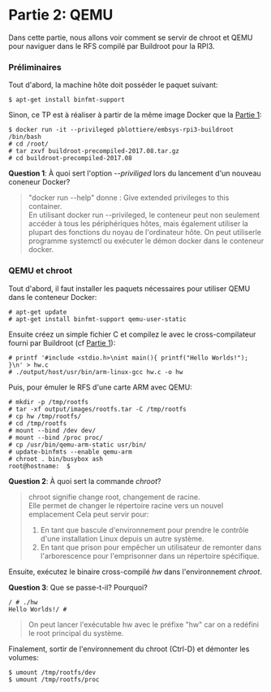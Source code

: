 # Partie 2: QEMU

Dans cette partie, nous allons voir comment se servir de chroot et QEMU pour
naviguer dans le RFS compilé par Buildroot pour la RPI3.

### Préliminaires

Tout d'abord, la machine hôte doit posséder le paquet suivant:

````
$ apt-get install binfmt-support
````

Sinon, ce TP est à réaliser à partir de la même image Docker que la
[Partie 1](buildroot.md):

````
$ docker run -it --privileged pblottiere/embsys-rpi3-buildroot /bin/bash
# cd /root/
# tar zxvf buildroot-precompiled-2017.08.tar.gz
# cd buildroot-precompiled-2017.08
````

**Question 1**: À quoi sert l'option *--priviliged* lors du lancement d'un
                nouveau coneneur Docker?

> "docker run --help" donne : Give extended privileges to this container.  
> En utilisant docker run --privileged, le conteneur peut non seulement accéder 
> à tous les périphériques hôtes, mais également utiliser la plupart des fonctions 
> du noyau de l'ordinateur hôte. On peut utiliserle programme systemctl 
> ou exécuter le démon docker dans le conteneur docker.


### QEMU et chroot

Tout d'abord, il faut installer les paquets nécessaires pour utiliser QEMU dans
le conteneur Docker:

````
# apt-get update
# apt-get install binfmt-support qemu-user-static
````

Ensuite créez un simple fichier C et compilez le avec le cross-compilateur
fourni par Buildroot (cf [Partie 1](buildroot.md)):

````
# printf '#include <stdio.h>\nint main(){ printf("Hello Worlds!"); }\n' > hw.c
# ./output/host/usr/bin/arm-linux-gcc hw.c -o hw
````

Puis, pour émuler le RFS d'une carte ARM avec QEMU:

````
# mkdir -p /tmp/rootfs
# tar -xf output/images/rootfs.tar -C /tmp/rootfs
# cp hw /tmp/rootfs/
# cd /tmp/rootfs
# mount --bind /dev dev/
# mount --bind /proc proc/
# cp /usr/bin/qemu-arm-static usr/bin/
# update-binfmts --enable qemu-arm
# chroot . bin/busybox ash
root@hostname:  $
````

**Question 2**: À quoi sert la commande *chroot*?

> chroot signifie change root, changement de racine.  
> Elle permet de changer le répertoire racine vers un nouvel emplacement Cela peut servir pour:  
> 1. En tant que bascule d'environnement pour prendre le contrôle d'une installation Linux 
> depuis un autre système.  
> 2. En tant que prison pour empêcher un utilisateur de remonter dans l'arborescence pour 
> l'emprisonner dans un répertoire spécifique.  


Ensuite, exécutez le binaire cross-compilé *hw* dans l'environnement *chroot*.

**Question 3**: Que se passe-t-il? Pourquoi?

````
/ # ./hw
Hello Worlds!/ # 
````

> On peut lancer l'exécutable hw avec le préfixe "hw" car on a redéfini le root principal du système.

Finalement, sortir de l'environnement du chroot (Ctrl-D) et démonter les
volumes:

````
$ umount /tmp/rootfs/dev
$ umount /tmp/rootfs/proc
````
